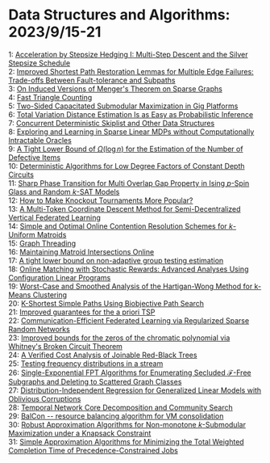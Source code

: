 # Data Structures and Algorithms: 2023/9/15-21  
1: [Acceleration by Stepsize Hedging I: Multi-Step Descent and the Silver  Stepsize Schedule](https://doi.org/10.48550/arXiv.2309.07879)  
2: [Improved Shortest Path Restoration Lemmas for Multiple Edge Failures:  Trade-offs Between Fault-tolerance and Subpaths](https://doi.org/10.48550/arXiv.2309.07964)  
3: [On Induced Versions of Menger's Theorem on Sparse Graphs](https://doi.org/10.48550/arXiv.2309.08169)  
4: [Fast Triangle Counting](https://doi.org/10.48550/arXiv.2309.09064)  
5: [Two-Sided Capacitated Submodular Maximization in Gig Platforms](https://doi.org/10.48550/arXiv.2309.09098)  
6: [Total Variation Distance Estimation Is as Easy as Probabilistic  Inference](https://doi.org/10.48550/arXiv.2309.09134)  
7: [Concurrent Deterministic Skiplist and Other Data Structures](https://doi.org/10.48550/arXiv.2309.09359)  
8: [Exploring and Learning in Sparse Linear MDPs without Computationally  Intractable Oracles](https://doi.org/10.48550/arXiv.2309.09457)  
9: [A Tight Lower Bound of $\Omega(\log n)$ for the Estimation of the Number  of Defective Items](https://doi.org/10.48550/arXiv.2309.09613)  
10: [Deterministic Algorithms for Low Degree Factors of Constant Depth  Circuits](https://doi.org/10.48550/arXiv.2309.09701)  
11: [Sharp Phase Transition for Multi Overlap Gap Property in Ising $p$-Spin  Glass and Random $k$-SAT Models](https://doi.org/10.48550/arXiv.2309.09913)  
12: [How to Make Knockout Tournaments More Popular?](https://doi.org/10.48550/arXiv.2309.09967)  
13: [A Multi-Token Coordinate Descent Method for Semi-Decentralized Vertical  Federated Learning](https://doi.org/10.48550/arXiv.2309.09977)  
14: [Simple and Optimal Online Contention Resolution Schemes for $k$-Uniform  Matroids](https://doi.org/10.48550/arXiv.2309.10078)  
15: [Graph Threading](https://doi.org/10.48550/arXiv.2309.10122)  
16: [Maintaining Matroid Intersections Online](https://doi.org/10.48550/arXiv.2309.10214)  
17: [A tight lower bound on non-adaptive group testing estimation](https://doi.org/10.48550/arXiv.2309.10286)  
18: [Online Matching with Stochastic Rewards: Advanced Analyses Using  Configuration Linear Programs](https://doi.org/10.48550/arXiv.2309.10289)  
19: [Worst-Case and Smoothed Analysis of the Hartigan-Wong Method for k-Means  Clustering](https://doi.org/10.48550/arXiv.2309.10368)  
20: [K-Shortest Simple Paths Using Biobjective Path Search](https://doi.org/10.48550/arXiv.2309.10377)  
21: [Improved guarantees for the a priori TSP](https://doi.org/10.48550/arXiv.2309.10663)  
22: [Communication-Efficient Federated Learning via Regularized Sparse Random  Networks](https://doi.org/10.48550/arXiv.2309.10834)  
23: [Improved bounds for the zeros of the chromatic polynomial via Whitney's  Broken Circuit Theorem](https://doi.org/10.48550/arXiv.2309.10928)  
24: [A Verified Cost Analysis of Joinable Red-Black Trees](https://doi.org/10.48550/arXiv.2309.11056)  
25: [Testing frequency distributions in a stream](https://doi.org/10.48550/arXiv.2309.11175)  
26: [Single-Exponential FPT Algorithms for Enumerating Secluded  $\mathcal{F}$-Free Subgraphs and Deleting to Scattered Graph Classes](https://doi.org/10.48550/arXiv.2309.11366)  
27: [Distribution-Independent Regression for Generalized Linear Models with  Oblivious Corruptions](https://doi.org/10.48550/arXiv.2309.11657)  
28: [Temporal Network Core Decomposition and Community Search](https://doi.org/10.48550/arXiv.2309.11843)  
29: [BalCon -- resource balancing algorithm for VM consolidation](https://doi.org/10.48550/arXiv.2309.11859)  
30: [Robust Approximation Algorithms for Non-monotone $k$-Submodular  Maximization under a Knapsack Constraint](https://doi.org/10.48550/arXiv.2309.12025)  
31: [Simple Approximation Algorithms for Minimizing the Total Weighted  Completion Time of Precedence-Constrained Jobs](https://doi.org/10.48550/arXiv.2309.12031)  